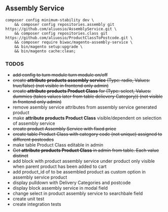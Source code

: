 ## Assembly Service
 
    composer config minimum-stability dev \
        && composer config repositories.assembly git https://github.com/aliuosio/AssemblyService.git \
        && composer config repositories.class git https://github.com/aliuosio/ProductClassToPostcode.git \
        && composer require biwac/magento-assembly-service \
        && bin/magento setup:upgrade \
        && bin/magento cache:clean;



### TODOS
* ~~add config to turn module turn module on/off~~
* ~~create **attribute products assembly service** (Type: radio, Values: true/false) (not visible in frontend only admin)~~
* ~~create **attribute products Product Class** for  (Type: select, Values: dummies (takes values later from table delievery Category)) (not visible in frontend only admin)~~
* remove asembly service attributes from assembly service generated product
* make **attribute products Product Class** visible/dependent on selection of assembly service
* ~~create product Assembly Service with fixed price~~
* ~~create table Product Class with category code (not unique) assigned to different postcodes~~
* make table Product Class editable in admin
* ~~Get **attribute products Product Class** in admin from table. Each value distinct~~
* add block with product assembly service under product only visible when parent product has been added to cart
* add product_id of to be assembled product as custom option in assembly service product
* display pulldown with Delivery Categories and postcode
* display block assembly service in modal field
* change select in product assembly service to searchbale field
* create unit test
* create integration tests

